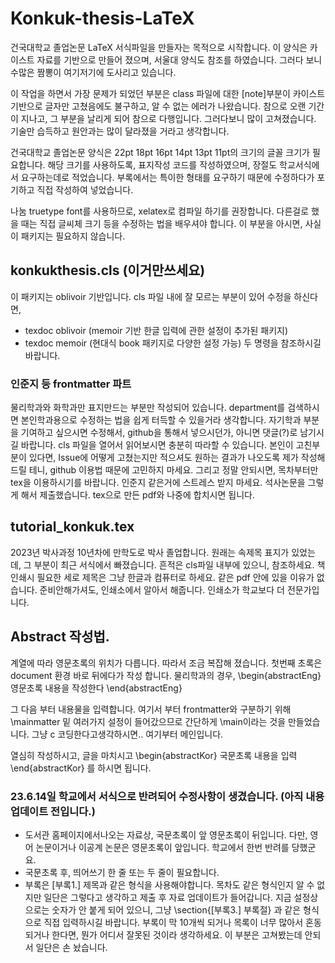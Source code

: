 # Konkuk-thesis-LaTeX
건국대학교 졸업논문  LaTeX 서식파일을 만들자는 목적으로 시작합니다. 이 양식은 카이스트 자료를 기반으로 만들어 졌으며, 서울대 양식도 참조를 하였습니다. 그러다 보니 수많은 짬뽕이 여기저기에 도사리고 있습니다.  

이 작업을 하면서 가장 문제가 되었던 부분은 class 파일에 대한 [note]부분이 카이스트 기반으로 글자만 고쳤음에도 불구하고, 알 수 없는 에러가 나왔습니다. 참으로 오랜 기간이 지나고, 그 부분을 날리게 되어 참으로 다행입니다. 그러다보니 많이 고쳐졌습니다. 기술만 습득하고 원안과는 많이 달라졌을 거라고 생각합니다. 

건국대학교 졸업논문 양식은 22pt 18pt 16pt 14pt 13pt 11pt의 크기의 글꼴 크기가 필요합니다. 
해당 크기를 사용하도록, 표지작성 코드를 작성하였으며, 장절도 학교서식에서 요구하는데로 적었습니다. 부록에서는 특이한 형태를 요구하기 때문에 수정하다가 포기하고 직접 작성하여 넣었습니다. 

나눔 truetype font를 사용하므로, xelatex로 컴파일 하기를 권장합니다. 다른걸로 했을 때는 직접 글씨체 크기 등을 수정하는 법을 배우셔야 합니다. 이 부분을 아시면, 사실 이 패키지는 필요하지 않습니다.

## konkukthesis.cls (이거만쓰세요)
이 패키지는 oblivoir 기반입니다. cls 파일 내에 잘 모르는 부분이 있어 수정을 하신다면, 
- texdoc oblivoir (memoir 기반 한글 입력에 관한 설정이 추가된 패키지)
- texdoc memoir (현대식 book 패키지로 다양한 설정 가능)
두 명령을 참조하시길 바랍니다. 

### 인준지 등 frontmatter 파트 
물리학과와 화학과만 표지만드는  부분만 작성되어 있습니다. department를 검색하시면 본인학과용으로 수정하는 법을 쉽게 터득할 수 있을거라 생각합니다. 
자기학과 부분을 기여하고 싶으시면 수정해서, github을 통해서 넣으시던가, 아니면 댓글(?)로 남기시길 바랍니다.
cls 파일을 열어서 읽어보시면 충분히 따라할 수 있습니다.
본인이 고친부분이 있다면, Issue에 어떻게 고쳤는지만 적으셔도 원하는 결과가 나오도록 제가 작성해드릴 테니, github 이용법 때문에 고민하지 마세요. 
  그리고 정말 안되시면, 목차부터만 tex을 이용하시기를 바랍니다. 인준지 같은거에 스트레스 받지 마세요. 석사논문을 그렇게 해서 제출했습니다. tex으로 만든 pdf와 나중에 합치시면 됩니다. 
  


## tutorial_konkuk.tex
2023년 박사과정 10년차에 만학도로 박사 졸업합니다. 원래는 속제목 표지가 있었는데, 그 부분이 최근 서식에서 빠졌습니다. 흔적은 cls파일 내부에 있으니, 참조하세요. 
책 인쇄시 필요한 세로 제목은 그냥 한글과 컴퓨터로 하세요. 같은 pdf 안에 있을 이유가 없습니다. 준비안해가셔도, 인쇄소에서 알아서 해줍니다. 인쇄소가 학교보다 더 전문가입니다. 

## Abstract 작성법. 
계열에 따라  영문초록의 위치가 다릅니다. 
따라서 조금 복잡해 졌습니다. 
첫번째 초록은 document 환경 바로 뒤에다가 작성 합니다. 
물리학과의 경우, 
\begin{abstractEng}
영문초록 내용을 작성한다 
\end{abstractEng}

그 다음 부터 내용물을 입력합니다. 여기서 부터 frontmatter와 구분하기 위해 \mainmatter 밑 여러가지 설정이 들어갔으므로 간단하게 \main이라는 것을 만들었습니다. 그냥 c 코딩한다고생각하시면.. 여기부터 메인입니다. 

열심히 작성하시고, 글을 마치시고 
\begin{abstractKor}
국문초록 내용을 입력 
\end{abstractKor}
를 하시면 됩니다. 

### 23.6.14일 학교에서 서식으로 반려되어 수정사항이 생겼습니다. (아직 내용 업데이트 전입니다.)
  - 도서관 홈페이지에서나오는 자료상, 국문초록이 앞 영문초록이 뒤입니다. 다만, 영어 논문이거나 이공계 논문은 영문초록이 앞입니다. 학교에서 한번 반려를 당했군요.
  - 국문초록 후, 띄어쓰기 한 줄 또는 두 줄이 필요합니다.
  - 부록은 [부록1.] 제목과 같은 형식을 사용해야합니다. 목차도 같은 형식인지 알 수 없지만 일단은 그렇다고 생각하고 제출 후 자료 업데이트가 들어갑니다. 지금 설정상으로는 숫자가 안 붙게 되어 있으니, 그냥 \section{[부록3.] 부록절} 과 같은 형식으로 직접 입력하시길 바랍니다. 부록이 막 10개씩 되거나 목록이 너무 많아서 혼동되거나 한다면, 뭔가 어디서 잘못된 것이라 생각하세요. 이 부분은 고쳐봤는데 안되서 일단은 손 놨습니다. 

